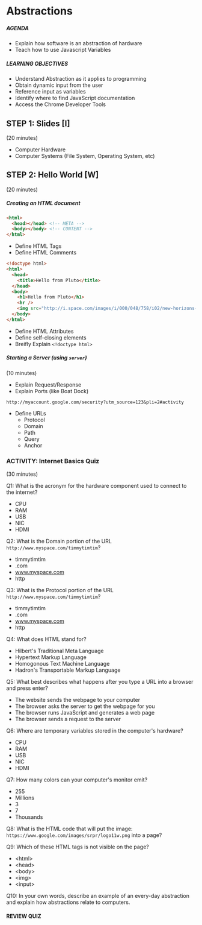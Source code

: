 # Abstractions

##### AGENDA
- Explain how software is an abstraction of hardware
- Teach how to use Javascript Variables

##### LEARNING OBJECTIVES
- Understand Abstraction as it applies to programming
- Obtain dynamic input from the user
- Reference input as variables
- Identify where to find JavaScript documentation
- Access the Chrome Developer Tools

## STEP 1: Slides [I]
(20 minutes)
- Computer Hardware
- Computer Systems (File System, Operating System, etc)

## STEP 2: Hello World [W]
(20 minutes)
##### Creating an HTML document

```html
<html>
  <head></head> <!-- META -->
  <body></body> <!-- CONTENT -->
</html>
```

- Define HTML Tags
- Define HTML Comments

```html
<!doctype html>
<html>
  <head>
    <title>Hello from Pluto</title>
  </head>
  <body>
    <h1>Hello from Pluto</h1>
    <hr />
    <img src="http://i.space.com/images/i/000/048/758/i02/new-horizons-pluto-july-8-2015.jpg?1436542358" />
  </body>
</html>
```

- Define HTML Attributes
- Define self-closing elements
- Breifly Explain `<!doctype html>`

##### Starting a Server (using `server`)
(10 minutes)

- Explain Request/Response
- Explain Ports (like Boat Dock)

`
http://myaccount.google.com/security?utm_source=123&pli=2#activity
`

- Define URLs
  - Protocol
  - Domain
  - Path
  - Query
  - Anchor

### ACTIVITY: Internet Basics Quiz
(30 minutes)

Q1: What is the acronym for the hardware component used to connect to the internet?
- CPU
- RAM
- USB
- NIC
- HDMI

Q2: What is the Domain portion of the URL `http://www.myspace.com/timmytimtim`?
- timmytimtim
- .com
- www.myspace.com
- http

Q3: What is the Protocol portion of the URL `http://www.myspace.com/timmytimtim`?
- timmytimtim
- .com
- www.myspace.com
- http

Q4: What does HTML stand for?
- Hilbert's Traditional Meta Language
- Hypertext Markup Language
- Homogonous Text Machine Language
- Hadron's Transportable Markup Language

Q5: What best describes what happens after you type a URL into a browser and press enter?
- The website sends the webpage to your computer
- The browser asks the server to get the webpage for you
- The browser runs JavaScript and generates a web page
- The browser sends a request to the server

Q6: Where are temporary variables stored in the computer's hardware?
- CPU
- RAM
- USB
- NIC
- HDMI

Q7: How many colors can your computer's monitor emit?
- 255
- Millions
- 3
- 7
- Thousands

Q8: What is the HTML code that will put the image: `https://www.google.com/images/srpr/logo11w.png` into a page?

Q9: Which of these HTML tags is not visible on the page?
- &lt;html&gt;
- &lt;head&gt;
- &lt;body&gt;
- &lt;img&gt;
- &lt;input&gt;

Q10: In your own words, describe an example of an every-day abstraction and explain how abstractions relate to computers.

#### REVIEW QUIZ
